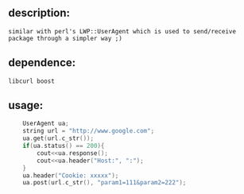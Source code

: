 ## description:
	similar with perl's LWP::UserAgent which is used to send/receive package through a simpler way ;)
## dependence:
	libcurl boost
## usage:
```cpp
	UserAgent ua;
	string url = "http://www.google.com";
	ua.get(url.c_str());
	if(ua.status() == 200){
		cout<<ua.response();
		cout<<ua.header("Host:", ":");
	}
	ua.header("Cookie: xxxxx");
	ua.post(url.c_str(), "param1=111&param2=222");
```
